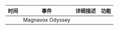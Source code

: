 


| 时间  | 事件               | 详细描述 | 功能  |
| --- | ---------------- | ---- | --- |
|     | Magnavox Odyssey |      |     |
